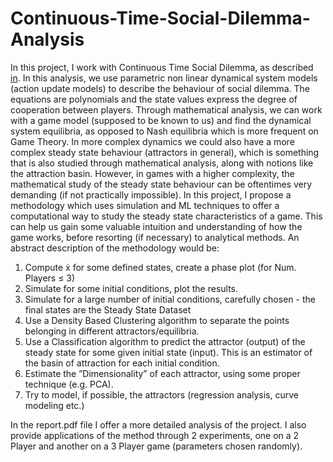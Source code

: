 # Continuous-Time-Social-Dilemma-Analysis

In this project, I work with Continuous Time Social Dilemma, as described [in](https://github.com/thanasiskehagias/MyPapers/blob/main/books/2022Kehagias.pdf). In this analysis, we use parametric non linear dynamical system models (action update models) to describe the behaviour of social dilemma. The equations are polynomials and the state values express the degree of cooperation between players.
Through mathematical analysis, we can work with a game model (supposed to be known to us) and find the dynamical system equilibria, as opposed to Nash equilibria which is more frequent on Game Theory. In more complex dynamics we could also have a more complex steady state behaviour (attractors in general), which is something that is also studied through mathematical analysis, along with notions like the attraction basin.
However, in games with a higher complexity, the mathematical study of the steady state behaviour can be oftentimes very demanding (if not practically impossible). In this project, I propose a methodology which uses simulation and ML techniques to offer a computational way to study the steady state characteristics of a game. This can help us gain some valuable intuition and understanding of how the game works, before resorting (if necessary) to analytical methods. An abstract description of the methodology would be:

1. Compute ẋ for some defined states, create a phase plot (for Num. Players ≤ 3)
2. Simulate for some initial conditions, plot the results.
3. Simulate for a large number of initial conditions, carefully chosen - the final states are the Steady State Dataset
4. Use a Density Based Clustering algorithm to separate the points belonging in different attractors/equilibria.
5. Use a Classification algorithm to predict the attractor (output) of the steady state for some given initial state (input). This is an estimator of the basin of attraction for each initial condition.
6. Estimate the ”Dimensionality” of each attractor, using some proper technique (e.g. PCA).
7. Try to model, if possible, the attractors (regression analysis, curve modeling etc.)

In the report.pdf file I offer a more detailed analysis of the project. I also provide applications of the method through 2 experiments, one on a 2 Player and another on a 3 Player game (parameters chosen randomly).  

